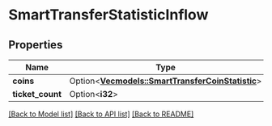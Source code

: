 # SmartTransferStatisticInflow

## Properties

Name | Type | Description | Notes
------------ | ------------- | ------------- | -------------
**coins** | Option<[**Vec<models::SmartTransferCoinStatistic>**](SmartTransferCoinStatistic.md)> |  | [optional]
**ticket_count** | Option<**i32**> |  | [optional]

[[Back to Model list]](../README.md#documentation-for-models) [[Back to API list]](../README.md#documentation-for-api-endpoints) [[Back to README]](../README.md)


